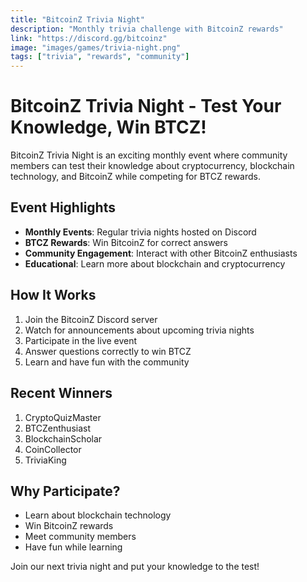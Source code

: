 ```yaml
---
title: "BitcoinZ Trivia Night"
description: "Monthly trivia challenge with BitcoinZ rewards"
link: "https://discord.gg/bitcoinz"
image: "images/games/trivia-night.png"
tags: ["trivia", "rewards", "community"]
---
```


# BitcoinZ Trivia Night - Test Your Knowledge, Win BTCZ!

BitcoinZ Trivia Night is an exciting monthly event where community members can test their knowledge about cryptocurrency, blockchain technology, and BitcoinZ while competing for BTCZ rewards.

## Event Highlights
- **Monthly Events**: Regular trivia nights hosted on Discord
- **BTCZ Rewards**: Win BitcoinZ for correct answers
- **Community Engagement**: Interact with other BitcoinZ enthusiasts
- **Educational**: Learn more about blockchain and cryptocurrency

## How It Works
1. Join the BitcoinZ Discord server
2. Watch for announcements about upcoming trivia nights
3. Participate in the live event
4. Answer questions correctly to win BTCZ
5. Learn and have fun with the community

## Recent Winners
1. CryptoQuizMaster
2. BTCZenthusiast
3. BlockchainScholar
4. CoinCollector
5. TriviaKing

## Why Participate?
- Learn about blockchain technology
- Win BitcoinZ rewards
- Meet community members
- Have fun while learning

Join our next trivia night and put your knowledge to the test!
